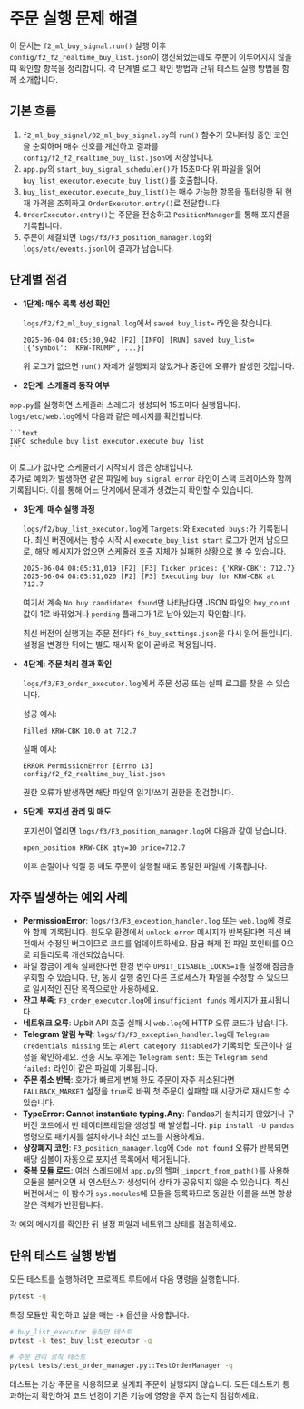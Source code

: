 # 주문 실행 문제 해결

이 문서는 `f2_ml_buy_signal.run()` 실행 이후 `config/f2_f2_realtime_buy_list.json`이 갱신되었는데도
주문이 이루어지지 않을 때 확인할 항목을 정리합니다. 각 단계별 로그 확인 방법과 단위 테스트
실행 방법을 함께 소개합니다.

## 기본 흐름
1. `f2_ml_buy_signal/02_ml_buy_signal.py`의 `run()` 함수가 모니터링 중인 코인을 순회하며
    매수 신호를 계산하고 결과를 `config/f2_f2_realtime_buy_list.json`에 저장합니다.
2. `app.py`의 `start_buy_signal_scheduler()`가 15초마다 위 파일을 읽어
    `buy_list_executor.execute_buy_list()`를 호출합니다.
3. `buy_list_executor.execute_buy_list()`는 매수 가능한 항목을 필터링한 뒤 현재 가격을 조회하고
    `OrderExecutor.entry()`로 전달합니다.
4. `OrderExecutor.entry()`는 주문을 전송하고 `PositionManager`를 통해 포지션을 기록합니다.
5. 주문이 체결되면 `logs/f3/F3_position_manager.log`와 `logs/etc/events.jsonl`에 결과가 남습니다.

## 단계별 점검
- **1단계: 매수 목록 생성 확인**

    `logs/f2/f2_ml_buy_signal.log`에서 `saved buy_list=` 라인을 찾습니다.

    ```text
    2025-06-04 08:05:30,942 [F2] [INFO] [RUN] saved buy_list=[{'symbol': 'KRW-TRUMP', ...}]
    ```

    위 로그가 없으면 `run()` 자체가 실행되지 않았거나 중간에 오류가 발생한 것입니다.

- **2단계: 스케줄러 동작 여부**

`app.py`를 실행하면 스케줄러 스레드가 생성되어 15초마다 실행됩니다.
`logs/etc/web.log`에서 다음과 같은 메시지를 확인합니다.

    ```text
    INFO schedule buy_list_executor.execute_buy_list
    ```

이 로그가 없다면 스케줄러가 시작되지 않은 상태입니다.  
추가로 예외가 발생하면 같은 파일에 ``buy signal error`` 라인이
스택 트레이스와 함께 기록됩니다. 이를 통해 어느 단계에서 문제가
생겼는지 확인할 수 있습니다.

- **3단계: 매수 실행 과정**

    `logs/f2/buy_list_executor.log`에 `Targets:`와 `Executed buys:`가 기록됩니다.
    최신 버전에서는 함수 시작 시 `execute_buy_list start` 로그가 먼저
    남으므로, 해당 메시지가 없으면 스케줄러 호출 자체가 실패한
    상황으로 볼 수 있습니다.

    ```text
    2025-06-04 08:05:31,019 [F2] [F3] Ticker prices: {'KRW-CBK': 712.7}
    2025-06-04 08:05:31,020 [F2] [F3] Executing buy for KRW-CBK at 712.7
    ```

    여기서 계속 `No buy candidates found`만 나타난다면 JSON 파일의 `buy_count` 값이 1로 바뀌었거나
    `pending` 플래그가 1로 남아 있는지 확인합니다.

    최신 버전의 실행기는 주문 전마다 `f6_buy_settings.json`을 다시 읽어 들입니다.
    설정을 변경한 뒤에는 별도 재시작 없이 곧바로 적용됩니다.

- **4단계: 주문 처리 결과 확인**

    `logs/f3/F3_order_executor.log`에서 주문 성공 또는 실패 로그를 찾을 수 있습니다.

    성공 예시:

    ```text
    Filled KRW-CBK 10.0 at 712.7
    ```

    실패 예시:

    ```text
    ERROR PermissionError [Errno 13] config/f2_f2_realtime_buy_list.json
    ```

    권한 오류가 발생하면 해당 파일의 읽기/쓰기 권한을 점검합니다.

- **5단계: 포지션 관리 및 매도**

    포지션이 열리면 `logs/f3/F3_position_manager.log`에 다음과 같이 남습니다.

    ```text
    open_position KRW-CBK qty=10 price=712.7
    ```

    이후 손절이나 익절 등 매도 주문이 실행될 때도 동일한 파일에 기록됩니다.

## 자주 발생하는 예외 사례
- **PermissionError**: `logs/f3/F3_exception_handler.log` 또는 `web.log`에 경로와 함께
  기록됩니다. 윈도우 환경에서 `unlock error` 메시지가 반복된다면 최신 버전에서 수정된
  버그이므로 코드를 업데이트하세요. 잠금 해제 전 파일 포인터를 0으로 되돌리도록
  개선되었습니다.
- 파일 잠금이 계속 실패한다면 환경 변수 `UPBIT_DISABLE_LOCKS=1`을 설정해 잠금을
  우회할 수 있습니다. 단, 동시 실행 중인 다른 프로세스가 파일을 수정할 수 있으므로
  일시적인 진단 목적으로만 사용하세요.
- **잔고 부족**: `F3_order_executor.log`에 `insufficient funds` 메시지가 표시됩니다.
- **네트워크 오류**: Upbit API 호출 실패 시 `web.log`에 HTTP 오류 코드가 남습니다.
- **Telegram 알림 누락**: `logs/f3/F3_exception_handler.log`에
  `Telegram credentials missing` 또는 `Alert category disabled`가
  기록되면 토큰이나 설정을 확인하세요.
  전송 시도 후에는 `Telegram sent:` 또는 `Telegram send failed:` 라인이
  같은 파일에 기록됩니다.
- **주문 취소 반복**: 호가가 빠르게 변해 한도 주문이 자주 취소된다면
  `FALLBACK_MARKET` 설정을 `true`로 바꿔 첫 주문이 실패할 때 시장가로
  재시도할 수 있습니다.
- **TypeError: Cannot instantiate typing.Any**: Pandas가 설치되지 않았거나
  구버전 코드에서 빈 데이터프레임을 생성할 때 발생합니다. `pip install -U pandas`
  명령으로 패키지를 설치하거나 최신 코드를 사용하세요.
- **상장폐지 코인**: `F3_position_manager.log`에 `Code not found` 오류가 반복되면
  해당 심볼이 자동으로 포지션 목록에서 제거됩니다.
- **중복 모듈 로드**: 여러 스레드에서 `app.py`의 헬퍼 `_import_from_path()`를
  사용해 모듈을 불러오면 새 인스턴스가 생성되어 상태가 공유되지 않을 수 있습니다.
  최신 버전에서는 이 함수가 `sys.modules`에 모듈을 등록하므로 동일한 이름을
  쓰면 항상 같은 객체가 반환됩니다.

각 예외 메시지를 확인한 뒤 설정 파일과 네트워크 상태를 점검하세요.

## 단위 테스트 실행 방법
모든 테스트를 실행하려면 프로젝트 루트에서 다음 명령을 실행합니다.

```bash
pytest -q
```

특정 모듈만 확인하고 싶을 때는 `-k` 옵션을 사용합니다.

```bash
# buy_list_executor 동작만 테스트
pytest -k test_buy_list_executor -q

# 주문 관리 로직 테스트
pytest tests/test_order_manager.py::TestOrderManager -q
```

테스트는 가상 주문을 사용하므로 실계좌 주문이 실행되지 않습니다. 모든 테스트가 통과하는지
확인하여 코드 변경이 기존 기능에 영향을 주지 않는지 점검하세요.
